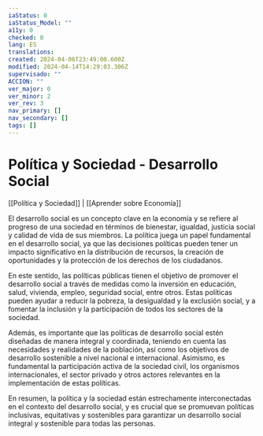```yaml
---
iaStatus: 0
iaStatus_Model: ""
a11y: 0
checked: 0
lang: ES
translations: 
created: 2024-04-06T23:49:00.600Z
modified: 2024-04-14T14:29:03.306Z
supervisado: ""
ACCION: ""
ver_major: 0
ver_minor: 2
ver_rev: 3
nav_primary: []
nav_secondary: []
tags: []
---
```

# Política y Sociedad - Desarrollo Social

[[Política y Sociedad]] | [[Aprender sobre Economía]]

El desarrollo social es un concepto clave en la economía y se refiere al progreso de una sociedad en términos de bienestar, igualdad, justicia social y calidad de vida de sus miembros. La política juega un papel fundamental en el desarrollo social, ya que las decisiones políticas pueden tener un impacto significativo en la distribución de recursos, la creación de oportunidades y la protección de los derechos de los ciudadanos.

En este sentido, las políticas públicas tienen el objetivo de promover el desarrollo social a través de medidas como la inversión en educación, salud, vivienda, empleo, seguridad social, entre otros. Estas políticas pueden ayudar a reducir la pobreza, la desigualdad y la exclusión social, y a fomentar la inclusión y la participación de todos los sectores de la sociedad.

Además, es importante que las políticas de desarrollo social estén diseñadas de manera integral y coordinada, teniendo en cuenta las necesidades y realidades de la población, así como los objetivos de desarrollo sostenible a nivel nacional e internacional. Asimismo, es fundamental la participación activa de la sociedad civil, los organismos internacionales, el sector privado y otros actores relevantes en la implementación de estas políticas.

En resumen, la política y la sociedad están estrechamente interconectadas en el contexto del desarrollo social, y es crucial que se promuevan políticas inclusivas, equitativas y sostenibles para garantizar un desarrollo social integral y sostenible para todas las personas.

